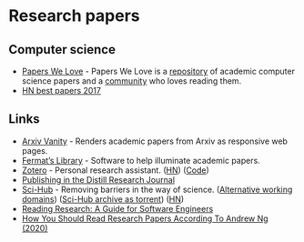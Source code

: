 # Research papers

## Computer science

* [Papers We Love](https://paperswelove.org/) - Papers We Love is a [repository](https://github.com/papers-we-love/papers-we-love) of academic computer science papers and a [community](https://github.com/papers-we-love/papers-we-love/wiki/Creating-a-PWL-chapter) who loves reading them.
* [HN best papers 2017](https://news.ycombinator.com/item?id=16035402)

## Links

* [Arxiv Vanity](https://www.arxiv-vanity.com/) - Renders academic papers from Arxiv as responsive web pages.
* [Fermat’s Library](https://fermatslibrary.com/) - Software to help illuminate academic papers.
* [Zotero](https://www.zotero.org/) - Personal research assistant. \([HN](https://news.ycombinator.com/item?id=22694891)\) \([Code](https://github.com/zotero/zotero)\)
* [Publishing in the Distill Research Journal](https://distill.pub/journal/)
* [Sci-Hub](https://sci-hub.tw/) - Removing barriers in the way of science. \([Alternative working domains](https://twitter.com/scihub_love)\) \([Sci-Hub archive as torrent](https://news.ycombinator.com/item?id=23646228)\) \([HN](https://news.ycombinator.com/item?id=23645305)\)
* [Reading Research: A Guide for Software Engineers](https://brooker.co.za/blog/2020/05/25/reading.html)
* [How You Should Read Research Papers According To Andrew Ng \(2020\)](https://towardsdatascience.com/how-you-should-read-research-papers-according-to-andrew-ng-stanford-deep-learning-lectures-98ecbd3ccfb3)

